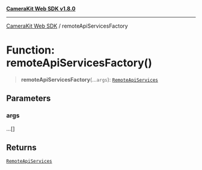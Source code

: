 [**CameraKit Web SDK v1.8.0**](../README.md)

***

[CameraKit Web SDK](../globals.md) / remoteApiServicesFactory

# Function: remoteApiServicesFactory()

> **remoteApiServicesFactory**(...`args`): [`RemoteApiServices`](../type-aliases/RemoteApiServices.md)

## Parameters

### args

...[]

## Returns

[`RemoteApiServices`](../type-aliases/RemoteApiServices.md)
